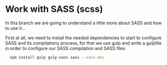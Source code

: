 # Work with SASS (scss)

In this branch we are going to understand a little more about SASS and how to use
it...

First at all, we need to install the needed dependencies to start to configure SASS
and its compilations process, for that we use gulp and write a gulpfile in order
to configure our SASS compilation and SASS files
```sh
  npm install gulp gulp-sass sass --save-dev
```